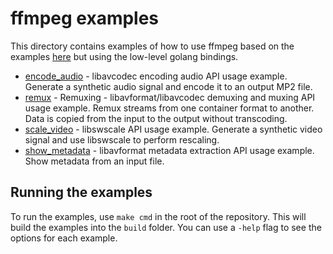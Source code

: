 # ffmpeg examples

This directory contains examples of how to use ffmpeg based on the
examples [here](https://ffmpeg.org/doxygen/6.1/examples.html) but
using the low-level golang bindings.

* [encode_audio](encode_audio) - libavcodec encoding audio API usage example.
  Generate a synthetic audio signal and encode it to an output MP2 file.
* [remux](remux) - Remuxing - libavformat/libavcodec demuxing and muxing API usage example.
  Remux streams from one container format to another. Data is copied from the input to the output without transcoding.
* [scale_video](scale_video) - libswscale API usage example. 
  Generate a synthetic video signal and use libswscale to perform rescaling.
* [show_metadata](show_metadata) - libavformat metadata extraction API usage example.
  Show metadata from an input file.

## Running the examples

To run the examples, use `make cmd` in the root of the repository. This will build the examples into the `build` folder.
You can use a `-help` flag to see the options for each example.


